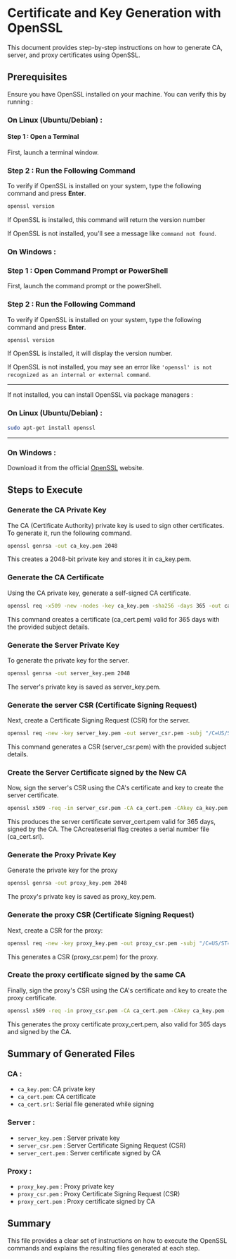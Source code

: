 # Certificate and Key Generation with OpenSSL

This document provides step-by-step instructions on how to generate CA, server, and proxy certificates using OpenSSL.

## Prerequisites
Ensure you have OpenSSL installed on your machine. You can verify this by running :

### On Linux (Ubuntu/Debian) : 

#### Step 1 : Open a Terminal
First, launch a terminal window.

### Step 2 : Run the Following Command
To verify if OpenSSL is installed on your system, type the following command and press **Enter**.

```bash
openssl version
```

If OpenSSL is installed, this command will return the version number

If OpenSSL is not installed, you'll see a message like ```command not found```.

### On Windows : 

### Step 1 : Open Command Prompt or PowerShell
First, launch the command prompt or the powerShell.

### Step 2 : Run the Following Command
To verify if OpenSSL is installed on your system, type the following command and press **Enter**.
```bash
openssl version
```

If OpenSSL is installed, it will display the version number.

If OpenSSL is not installed, you may see an error like ```'openssl' is not recognized as an internal or external command```.

---

If not installed, you can install OpenSSL via package managers :

### On Linux (Ubuntu/Debian) : 
```bash
sudo apt-get install openssl
```
---

### On Windows : 

Download it from the official [OpenSSL](https://www.openssl.org/) website.

## Steps to Execute

### Generate the CA Private Key 

The CA (Certificate Authority) private key is used to sign other certificates. To generate it, run the following command.
```bash
openssl genrsa -out ca_key.pem 2048
```
This creates a 2048-bit private key and stores it in ca_key.pem.

### Generate the CA Certificate 

Using the CA private key, generate a self-signed CA certificate.
```bash
openssl req -x509 -new -nodes -key ca_key.pem -sha256 -days 365 -out ca_cert.pem -subj "/C=US/ST=State/L=City/O=Organization/OU=Unit/CN=My CA"
```
This command creates a certificate (ca_cert.pem) valid for 365 days with the provided subject details.

### Generate the Server Private Key 

To generate the private key for the server.

```bash
openssl genrsa -out server_key.pem 2048
```
The server's private key is saved as server_key.pem.

### Generate the server CSR (Certificate Signing Request) 

Next, create a Certificate Signing Request (CSR) for the server.

```bash
openssl req -new -key server_key.pem -out server_csr.pem -subj "/C=US/ST=State/L=City/O=Organization/OU=Unit/CN=Server"
```
This command generates a CSR (server_csr.pem) with the provided subject details.

### Create the Server Certificate signed by the New CA 

Now, sign the server's CSR using the CA's certificate and key to create the server certificate.
```bash
openssl x509 -req -in server_csr.pem -CA ca_cert.pem -CAkey ca_key.pem -CAcreateserial -out server_cert.pem -days 365 -sha256
```
This produces the server certificate server_cert.pem valid for 365 days, signed by the CA. The CAcreateserial flag creates a serial number file (ca_cert.srl).

### Generate the Proxy Private Key 
Generate the private key for the proxy

```bash
openssl genrsa -out proxy_key.pem 2048
```
The proxy's private key is saved as proxy_key.pem.

### Generate the proxy CSR (Certificate Signing Request)
Next, create a CSR for the proxy:

```bash
openssl req -new -key proxy_key.pem -out proxy_csr.pem -subj "/C=US/ST=State/L=City/O=Organization/OU=Unit/CN=Proxy"
```
This generates a CSR (proxy_csr.pem) for the proxy.

### Create the proxy certificate signed by the same CA
Finally, sign the proxy's CSR using the CA's certificate and key to create the proxy certificate.

```bash
openssl x509 -req -in proxy_csr.pem -CA ca_cert.pem -CAkey ca_key.pem -CAcreateserial -out proxy_cert.pem -days 365 -sha256
```
This generates the proxy certificate proxy_cert.pem, also valid for 365 days and signed by the CA.

## Summary of Generated Files

### CA :
- `ca_key.pem`: CA private key
- `ca_cert.pem`: CA certificate
- `ca_cert.srl`: Serial file generated while signing

### Server :
- `server_key.pem` : Server private key
- `server_csr.pem` : Server Certificate Signing Request (CSR)
- `server_cert.pem` : Server certificate signed by CA

### Proxy :
- `proxy_key.pem` : Proxy private key
- `proxy_csr.pem` : Proxy Certificate Signing Request (CSR)
- `proxy_cert.pem` : Proxy certificate signed by CA

## Summary

This file provides a clear set of instructions on how to execute the OpenSSL commands and explains the resulting files generated at each step.
